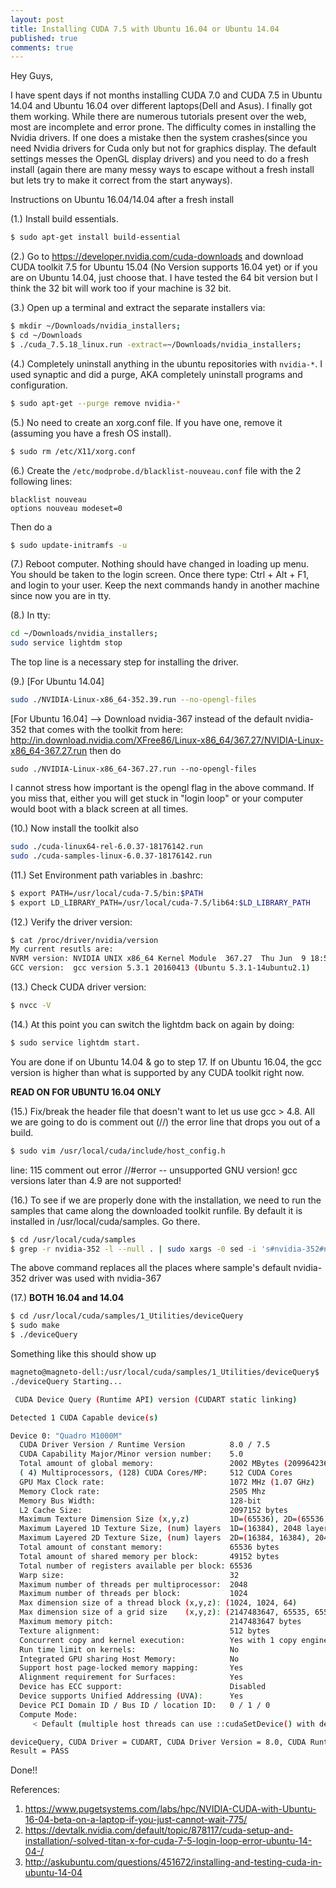 ```yaml
---
layout: post
title: Installing CUDA 7.5 with Ubuntu 16.04 or Ubuntu 14.04
published: true
comments: true
---
```


Hey Guys,

I have spent days if not months installing CUDA 7.0 and CUDA 7.5 in Ubuntu 14.04 and Ubuntu 16.04 over different laptops(Dell and Asus). I finally got them working. While there are numerous tutorials present over the web, most are incomplete and error prone. The difficulty comes in installing the Nvidia drivers. If one does a mistake then the system crashes(since you need Nvidia drivers for Cuda only but not for graphics display. The default settings messes the OpenGL display drivers) and you need to do a fresh install (again there are many messy ways to escape without a fresh install but lets try to make it correct from the start anyways).

Instructions on Ubuntu 16.04/14.04 after a fresh install

(1.) Install build essentials.

```sh
$ sudo apt-get install build-essential
```

(2.) Go to <https://developer.nvidia.com/cuda-downloads> and download CUDA toolkit 7.5 for Ubuntu 15.04 (No Version supports 16.04 yet) or if you are on Ubuntu 14.04, just choose that. I have tested the 64 bit version but I think the 32 bit will work too if your machine is 32 bit.

(3.) Open up a terminal and extract the separate installers via:

```sh
$ mkdir ~/Downloads/nvidia_installers;
$ cd ~/Downloads
$ ./cuda_7.5.18_linux.run -extract=~/Downloads/nvidia_installers;
```

(4.) Completely uninstall anything in the ubuntu repositories with `nvidia-*`. I used synaptic and did a purge, AKA completely uninstall programs and configuration.

```sh
$ sudo apt-get --purge remove nvidia-*
```

(5.) No need to create an xorg.conf file. If you have one, remove it (assuming you have a fresh OS install).

```sh
$ sudo rm /etc/X11/xorg.conf
```

(6.) Create the `/etc/modprobe.d/blacklist-nouveau.conf` file with the 2 following lines:

```
blacklist nouveau
options nouveau modeset=0
```

Then do a

```sh
$ sudo update-initramfs -u
```

(7.) Reboot computer. Nothing should have changed in loading up menu. You should be taken to the login screen. Once there type: Ctrl + Alt + F1, and login to your user. Keep the next commands handy in another machine since now you are in tty.

(8.) In tty:

```sh
cd ~/Downloads/nvidia_installers;
sudo service lightdm stop
```

The top line is a necessary step for installing the driver.

(9.) [For Ubuntu 14.04]

```sh
sudo ./NVIDIA-Linux-x86_64-352.39.run --no-opengl-files
```

[For Ubuntu 16.04] --> Download nvidia-367 instead of the default nvidia-352 that comes with the toolkit from here: <http://in.download.nvidia.com/XFree86/Linux-x86_64/367.27/NVIDIA-Linux-x86_64-367.27.run> then do

```
sudo ./NVIDIA-Linux-x86_64-367.27.run --no-opengl-files
```

I cannot stress how important is the opengl flag in the above command. If you miss that, either you will get stuck in "login loop" or your computer would boot with a black screen at all times.

(10.) Now install the toolkit also

```sh
sudo ./cuda-linux64-rel-6.0.37-18176142.run
sudo ./cuda-samples-linux-6.0.37-18176142.run
```

(11.) Set Environment path variables in .bashrc:

```sh
$ export PATH=/usr/local/cuda-7.5/bin:$PATH
$ export LD_LIBRARY_PATH=/usr/local/cuda-7.5/lib64:$LD_LIBRARY_PATH
```

(12.) Verify the driver version:

```sh
$ cat /proc/driver/nvidia/version
My current resutls are:
NVRM version: NVIDIA UNIX x86_64 Kernel Module  367.27  Thu Jun  9 18:53:27 PDT 2016
GCC version:  gcc version 5.3.1 20160413 (Ubuntu 5.3.1-14ubuntu2.1)
```

(13.) Check CUDA driver version:

```sh
$ nvcc -V
```

(14.) At this point you can switch the lightdm back on again by doing:

```sh
$ sudo service lightdm start.
```

You are done if on Ubuntu 14.04 & go to step 17\. If on Ubuntu 16.04, the gcc version is higher than what is supported by any CUDA toolkit right now.

**READ ON FOR UBUNTU 16.04 ONLY**

(15.) Fix/break the header file that doesn't want to let us use gcc > 4.8\. All we are going to do is comment out (//) the error line that drops you out of a build.

```sh
$ sudo vim /usr/local/cuda/include/host_config.h
```

line: 115 comment out error //#error -- unsupported GNU version! gcc versions later than 4.9 are not supported!

(16.) To see if we are properly done with the installation, we need to run the samples that came along the downloaded toolkit runfile. By default it is installed in /usr/local/cuda/samples. Go there.

```sh
$ cd /usr/local/cuda/samples
$ grep -r nvidia-352 -l --null . | sudo xargs -0 sed -i 's#nvidia-352#nvidia-367#g'
```

The above command replaces all the places where sample's default nvidia-352 driver was used with nvidia-367

(17.) **BOTH 16.04 and 14.04**

```sh
$ cd /usr/local/cuda/samples/1_Utilities/deviceQuery
$ sudo make
$ ./deviceQuery
```

Something like this should show up

```sh
magneto@magneto-dell:/usr/local/cuda/samples/1_Utilities/deviceQuery$ ./deviceQuery
./deviceQuery Starting...

 CUDA Device Query (Runtime API) version (CUDART static linking)

Detected 1 CUDA Capable device(s)

Device 0: "Quadro M1000M"
  CUDA Driver Version / Runtime Version          8.0 / 7.5
  CUDA Capability Major/Minor version number:    5.0
  Total amount of global memory:                 2002 MBytes (2099642368 bytes)
  ( 4) Multiprocessors, (128) CUDA Cores/MP:     512 CUDA Cores
  GPU Max Clock rate:                            1072 MHz (1.07 GHz)
  Memory Clock rate:                             2505 Mhz
  Memory Bus Width:                              128-bit
  L2 Cache Size:                                 2097152 bytes
  Maximum Texture Dimension Size (x,y,z)         1D=(65536), 2D=(65536, 65536), 3D=(4096, 4096, 4096)
  Maximum Layered 1D Texture Size, (num) layers  1D=(16384), 2048 layers
  Maximum Layered 2D Texture Size, (num) layers  2D=(16384, 16384), 2048 layers
  Total amount of constant memory:               65536 bytes
  Total amount of shared memory per block:       49152 bytes
  Total number of registers available per block: 65536
  Warp size:                                     32
  Maximum number of threads per multiprocessor:  2048
  Maximum number of threads per block:           1024
  Max dimension size of a thread block (x,y,z): (1024, 1024, 64)
  Max dimension size of a grid size    (x,y,z): (2147483647, 65535, 65535)
  Maximum memory pitch:                          2147483647 bytes
  Texture alignment:                             512 bytes
  Concurrent copy and kernel execution:          Yes with 1 copy engine(s)
  Run time limit on kernels:                     No
  Integrated GPU sharing Host Memory:            No
  Support host page-locked memory mapping:       Yes
  Alignment requirement for Surfaces:            Yes
  Device has ECC support:                        Disabled
  Device supports Unified Addressing (UVA):      Yes
  Device PCI Domain ID / Bus ID / location ID:   0 / 1 / 0
  Compute Mode:
     < Default (multiple host threads can use ::cudaSetDevice() with device simultaneously) >

deviceQuery, CUDA Driver = CUDART, CUDA Driver Version = 8.0, CUDA Runtime Version = 7.5, NumDevs = 1, Device0 = Quadro M1000M
Result = PASS
```

Done!!

References:

1. <https://www.pugetsystems.com/labs/hpc/NVIDIA-CUDA-with-Ubuntu-16-04-beta-on-a-laptop-if-you-just-cannot-wait-775/>
2. <https://devtalk.nvidia.com/default/topic/878117/cuda-setup-and-installation/-solved-titan-x-for-cuda-7-5-login-loop-error-ubuntu-14-04-/>
3. <http://askubuntu.com/questions/451672/installing-and-testing-cuda-in-ubuntu-14-04>
